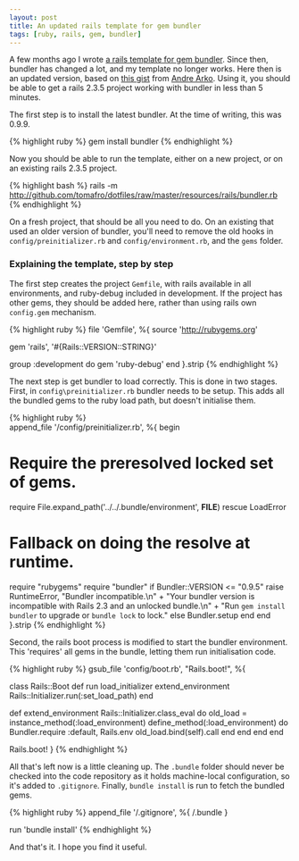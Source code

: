 ```yaml
---
layout: post
title: An updated rails template for gem bundler
tags: [ruby, rails, gem, bundler]
---
```

A few months ago I wrote [a rails template for gem bundler](http://tomafro.net/2009/11/a-rails-template-for-gem-bundler). Since then, bundler has changed a lot, and my template no longer works. Here then is an updated version, based on [this gist](http://gist.github.com/302406) from [Andre Arko](http://arko.net/).  Using it, you should be able to get a rails 2.3.5 project working with bundler in less than 5 minutes.

The first step is to install the latest bundler.  At the time of writing, this was 0.9.9.

{% highlight ruby %}
gem install bundler
{% endhighlight %}

Now you should be able to run the template, either on a new project, or on an existing rails 2.3.5 project.

{% highlight bash %}
rails -m http://github.com/tomafro/dotfiles/raw/master/resources/rails/bundler.rb <project>
{% endhighlight %}

On a fresh project, that should be all you need to do.  On an existing that used an older version of bundler, you'll need to remove the old hooks in `config/preinitializer.rb` and `config/environment.rb`, and the `gems` folder.

<h3>Explaining the template, step by step</h3>

The first step creates the project `Gemfile`, with rails available in all environments, and ruby-debug included in development.  If the project has other gems, they should be added here, rather than using rails own `config.gem` mechanism.

{% highlight ruby %}
file 'Gemfile', %{
source 'http://rubygems.org'

gem 'rails', '#{Rails::VERSION::STRING}'

group :development do
  gem 'ruby-debug'
end
}.strip
{% endhighlight %}  

The next step is get bundler to load correctly.  This is done in two stages.  First, in `config\preinitializer.rb` bundler needs to be setup.  This adds all the bundled gems to the ruby load path, but doesn't initialise them.  

{% highlight ruby %}  
append_file '/config/preinitializer.rb', %{
begin
  # Require the preresolved locked set of gems.
  require File.expand_path('../../.bundle/environment', __FILE__)
rescue LoadError
  # Fallback on doing the resolve at runtime.
  require "rubygems"
  require "bundler"
  if Bundler::VERSION <= "0.9.5"
    raise RuntimeError, "Bundler incompatible.\n" +
      "Your bundler version is incompatible with Rails 2.3 and an unlocked bundle.\n" +
      "Run `gem install bundler` to upgrade or `bundle lock` to lock."
  else
    Bundler.setup
  end
end
}.strip
{% endhighlight %}

Second, the rails boot process is modified to start the bundler environment.  This 'requires' all gems in the bundle, letting them run initialisation code.

{% highlight ruby %}
gsub_file 'config/boot.rb', "Rails.boot!", %{
  
class Rails::Boot
 def run
   load_initializer
   extend_environment
   Rails::Initializer.run(:set_load_path)
 end

 def extend_environment
   Rails::Initializer.class_eval do
     old_load = instance_method(:load_environment)
     define_method(:load_environment) do
       Bundler.require :default, Rails.env
       old_load.bind(self).call
     end
   end
 end
end

Rails.boot!
}
{% endhighlight %}

All that's left now is a little cleaning up.  The `.bundle` folder should never be checked into the code repository as it holds machine-local configuration, so it's added to `.gitignore`.  Finally, `bundle install` is run to fetch the bundled gems.

{% highlight ruby %}
append_file '/.gitignore', %{
/.bundle
}

run 'bundle install'
{% endhighlight %}

And that's it.  I hope you find it useful.